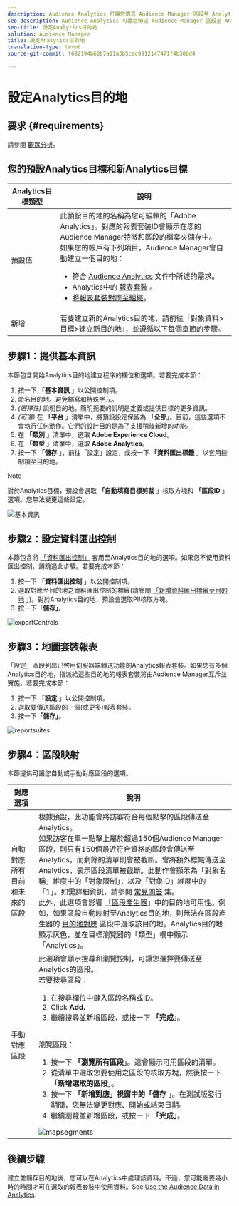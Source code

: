 ```yaml
---
description: Audience Analytics 可讓您傳送 Audience Manager 區段至 Analytics。若要使用此功能，您可以在 Audience Manager 中建立 Analytics 目的地並將區段對應至該目的地。
seo-description: Audience Analytics 可讓您傳送 Audience Manager 區段至 Analytics。若要使用此功能，您可以在 Audience Manager 中建立 Analytics 目的地並將區段對應至該目的地。
seo-title: 設定Analytics目的地
solution: Audience Manager
title: 設定Analytics目的地
translation-type: tm+mt
source-git-commit: f682194b60b7a11a3b5cac9912147471f4b30bd4

---
```



# 設定Analytics目的地

## 要求 {#requirements}

請參閱 [觀眾分析](https://marketing.adobe.com/resources/help/en_US/analytics/audiences/)。

## 您的預設Analytics目標和新Analytics目標

| Analytics目標類型 | 說明 |
|---|---|
| 預設值 | 此預設目的地的名稱為您可編輯的「Adobe Analytics」。對應的報表套裝ID會顯示在您的Audience Manager特徵和區段的檔案夾儲存中。<br>如果您的帳戶有下列項目，Audience Manager會自動建立一個目的地： <br> <ul><li>符合 [Audience Analytics](https://marketing.adobe.com/resources/help/en_US/analytics/audiences/) 文件中所述的需求。</li><li>Analytics中的 [報表套裝](https://marketing.adobe.com/resources/help/en_US/sc/implement/ref-reports-report-suites.html) 。</li><li>[將報表套裝對應至組織](https://marketing.adobe.com/resources/help/en_US/mcloud/report-suite-mapping.html)。</li></ul> |
| 新增 | 若要建立新的Analytics目的地，請前往「對象資料&gt;目標&gt;建立新目的地」，並遵循以下每個章節的步驟。 |

## 步驟1：提供基本資訊

本節包含開始Analytics目的地建立程序的欄位和選項。若要完成本節：

1. 按一下 **「基本資訊** 」以公開控制項。
1. 命名目的地。避免縮寫和特殊字元。
1. *(選擇性)* 說明目的地。簡明扼要的說明是定義或提供目標的更多資訊。
1. *(可選)* 在 **「平台** 」清單中，將預設設定保留為 **「全部**」。目前，這些選項不會執行任何動作。它們的設計目的是為了支援稍後新增的功能。
1. 在 **「類別** 」清單中，選取 **Adobe Experience Cloud**。
1. 在 **「類型** 」清單中，選取 **Adobe Analytics**。
1. 按一下 **「儲存** 」，前往「設定」設定，或按一下 **「資料匯出標籤** 」以套用控制項至目的地。

>[!NOTE]
>
>對於Analytics目標，預設會選取 **「自動填寫目標剪裁** 」核取方塊和 **「區段ID** 」選項。您無法變更這些設定。

![基本資訊](assets/basicinformation.png)

## 步驟2：設定資料匯出控制

本節包含將 [「資料匯出控制」](/help/using/features/data-export-controls.md) 套用至Analytics目的地的選項。如果您不使用資料匯出控制，請跳過此步驟。若要完成本節：

1. 按一下 **「資料匯出控制** 」以公開控制項。
1. 選取對應至目的地之資料匯出控制的標籤(請參閱 [「新增資料匯出標籤至目的地](/help/using/features/destinations/add-data-export-labels.md) 」)。對於Analytics目的地，預設會選取PII核取方塊。
1. 按一下&#x200B;**「儲存」**。

![exportControls](assets/exportControls.png)

## 步驟3：地圖套裝報表

「設定」區段列出已啓用伺服器端轉送功能的Analytics報表套裝。如果您有多個Analytics目的地，指派給這些目的地的報表套裝將由Audience Manager互斥並實施。若要完成本節：

1. 按一下 **「設定** 」以公開控制項。
1. 選取要傳送區段的一個(或更多)報表套裝。
1. 按一下&#x200B;**「儲存」**。

![reportsuites](assets/reportSuites.png)

## 步驟4：區段映射

本節提供可讓您自動或手動對應區段的選項。

| 對應選項 | 說明 |
|---|---|
| 自動對應所有目前和未來的區段 | 根據預設，此功能會將訪客符合每個點擊的區段傳送至Analytics。<br>如果訪客在單一點擊上屬於超過150個Audience Manager區段，則只有150個最近符合資格的區段會傳送至Analytics，而剩餘的清單則會被截斷。會將額外標幟傳送至Analytics，表示區段清單被截斷。此動作會顯示為「對象名稱」維度中的「對象限制」，以及「對象ID」維度中的「1」。如需詳細資訊，請參閱 [常見問答](https://marketing.adobe.com/resources/help/en_US/analytics/audiences/mc-audiences-faqs.html) 集。<br>此外，此選項會影響 [「區段產生器](/help/using/features/segments/segment-builder.md)」中的目的地可用性。例如，如果區段自動映射至Analytics目的地，則無法在區段產生器的 [目的地對應](/help/using/features/segments/segment-builder.md#segment-builder-controls-destinations) 區段中選取該目的地。Analytics目的地顯示灰色，並在目標瀏覽器的「類型」欄中顯示「Analytics」。 |
| 手動對應區段 | 此選項會顯示搜尋和瀏覽控制，可讓您選擇要傳送至Analytics的區段。<br>若要搜尋區段： <br> <ol><li>在搜尋欄位中鍵入區段名稱或ID。</li><li>Click <b>Add.</b></li><li>繼續搜尋並新增區段，或按一下 <b>「完成」</b>。</li></ol><br>瀏覽區段： <ol><li>按一下 <b>「瀏覽所有區段</b>」。這會顯示可用區段的清單。</li><li>從清單中選取您要使用之區段的核取方塊，然後按一下 <b>「新增選取的區段</b>」。</li><li>按一下 <b>「新增對應」視窗中的「儲存</b> 」。在測試版發行期間，您無法變更對應、開始或結束日期。</li><li>繼續瀏覽並新增區段，或按一下 <b>「完成」</b>。</li></ol> ![mapsegments](assets/mapSegments.png) |

## 後續步驟

建立並儲存目的地後，您可以在Analytics中處理該資料。不過，您可能需要幾小時的時間才可在選取的報表套裝中使用資料。See [Use the Audience Data in Analytics](https://marketing.adobe.com/resources/help/en_US/analytics/audiences/use-audience-data-analytics.html).
